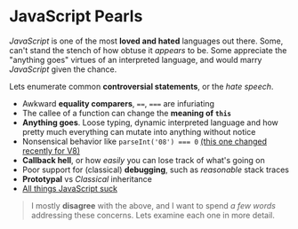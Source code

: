 # JavaScript Pearls #

_JavaScript_ is one of the most **loved and hated** languages out there. Some, can't stand the stench of how obtuse it _appears_ to be. Some appreciate the "anything goes" virtues of an interpreted language, and would marry _JavaScript_ given the chance.

Lets enumerate common **controversial statements**, or the _hate speech_.

- Awkward **equality comparers**, `==`, `===` are infuriating
- The callee of a function can change the **meaning of `this`**
- **Anything goes**. Loose typing, dynamic interpreted language and how pretty much everything can mutate into anything without notice
- Nonsensical behavior like `parseInt('08') === 0` [(this one changed recently for V8)](http://code.google.com/p/v8/issues/detail?id=1645 "V8 Issues - parseInt still parsing octal")
- **Callback hell**, or how _easily_ you can lose track of what's going on
- Poor support for (classical) **debugging**, such as _reasonable_ stack traces
- **Prototypal** vs _Classical_ inheritance
- [All things JavaScript suck](http://java.dzone.com/articles/f-mongodb-f-nodejs-and-f-you "F MongoDB, F Node.js, and F You!")

> I mostly **disagree** with the above, and I want to spend _a few words_ addressing these concerns. Lets examine each one in more detail.

